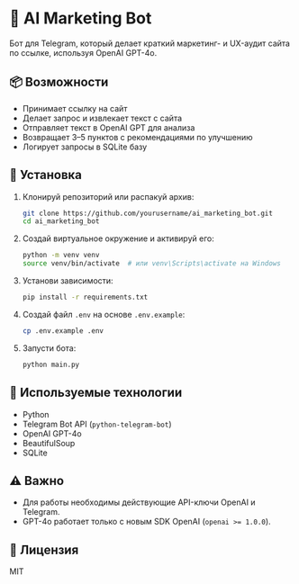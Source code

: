 # 🤖 AI Marketing Bot

Бот для Telegram, который делает краткий маркетинг- и UX-аудит сайта по ссылке, используя OpenAI GPT-4o.

## 📦 Возможности

- Принимает ссылку на сайт
- Делает запрос и извлекает текст с сайта
- Отправляет текст в OpenAI GPT для анализа
- Возвращает 3–5 пунктов с рекомендациями по улучшению
- Логирует запросы в SQLite базу

## 🚀 Установка

1. Клонируй репозиторий или распакуй архив:
    ```bash
    git clone https://github.com/yourusername/ai_marketing_bot.git
    cd ai_marketing_bot
    ```

2. Создай виртуальное окружение и активируй его:
    ```bash
    python -m venv venv
    source venv/bin/activate  # или venv\Scripts\activate на Windows
    ```

3. Установи зависимости:
    ```bash
    pip install -r requirements.txt
    ```

4. Создай файл `.env` на основе `.env.example`:
    ```bash
    cp .env.example .env
    ```

5. Запусти бота:
    ```bash
    python main.py
    ```

## 🧠 Используемые технологии

- Python
- Telegram Bot API (`python-telegram-bot`)
- OpenAI GPT-4o
- BeautifulSoup
- SQLite

## ⚠️ Важно

- Для работы необходимы действующие API-ключи OpenAI и Telegram.
- GPT-4o работает только с новым SDK OpenAI (`openai >= 1.0.0`).

## 📄 Лицензия

MIT

